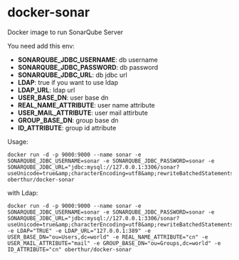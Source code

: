 # docker-sonar

Docker image to run SonarQube Server

You need add this env:

- **SONARQUBE_JDBC_USERNAME**: db username
- **SONARQUBE_JDBC_PASSWORD**: db password
- **SONARQUBE_JDBC_URL**: db jdbc url
- **LDAP**: true if you want to use ldap
- **LDAP_URL**: ldap url
- **USER_BASE_DN**: user base dn
- **REAL_NAME_ATTRIBUTE**: user name attribute
- **USER_MAIL_ATTRIBUTE**: user mail attirbute
- **GROUP_BASE_DN**: group base dn
- **ID_ATTRIBUTE**: group id attribute

Usage:
```
docker run -d -p 9000:9000 --name sonar -e SONARQUBE_JDBC_USERNAME=sonar -e SONARQUBE_JDBC_PASSWORD=sonar -e SONARQUBE_JDBC_URL="jdbc:mysql://127.0.0.1:3306/sonar?useUnicode=true&amp;characterEncoding=utf8&amp;rewriteBatchedStatements=true" oberthur/docker-sonar
```
with Ldap:
```
docker run -d -p 9000:9000 --name sonar -e SONARQUBE_JDBC_USERNAME=sonar -e SONARQUBE_JDBC_PASSWORD=sonar -e SONARQUBE_JDBC_URL="jdbc:mysql://127.0.0.1:3306/sonar?useUnicode=true&amp;characterEncoding=utf8&amp;rewriteBatchedStatements=true"  -e LDAP="TRUE" -e LDAP_URL="127.0.0.1:389" -e USER_BASE_DN="ou=Users,dc=world" -e REAL_NAME_ATTRIBUTE="cn" -e USER_MAIL_ATTRIBUTE="mail" -e GROUP_BASE_DN="ou=Groups,dc=world" -e ID_ATTRIBUTE="cn" oberthur/docker-sonar
```
